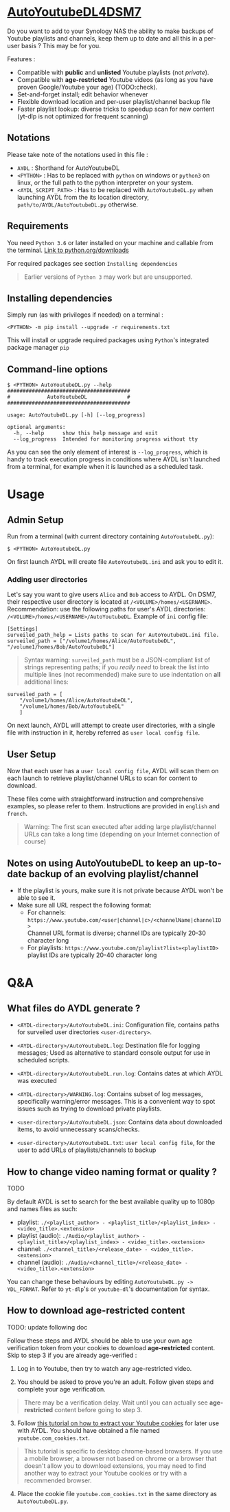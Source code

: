 # [AutoYoutubeDL4DSM7](https://gitlab.com/DRSCUI/autoyoutubedl4dsm7)

Do you want to add to your Synology NAS the ability to make backups of Youtube playlists and channels, keep them up to date and all this in a per-user basis ? This may be for you.

Features :
 - Compatible with __public__ and __unlisted__ Youtube playlists (not _private_).
 - Compatible with __age-restricted__ Youtube videos (as long as you have proven Google/Youtube your age) (TODO:check).
 - Set-and-forget install; edit behavior whenever
 - Flexible download location and per-user playlist/channel backup file
 - Faster playlist lookup: diverse tricks to speedup scan for new content (yt-dlp is not optimized for frequent scanning)

## Notations

Please take note of the notations used in this file :
 - `AYDL` : Shorthand for AutoYoutubeDL
 - `<PYTHON>` : Has to be replaced with `python` on windows or `python3` on linux, or the full path to the python interpreter on your system.
 - `<AYDL_SCRIPT_PATH>` : Has to be replaced with `AutoYoutubeDL.py` when launching AYDL from the its location directory, `path/to/AYDL/AutoYoutubeDL.py` otherwise.

## Requirements


You need `Python 3.6` or later installed on your machine and callable from the terminal. [Link to python.org/downloads](https://www.python.org/downloads/)

For required packages see section `Installing dependencies`

>Earlier versions of `Python 3` may work but are unsupported.


## Installing dependencies <a name="#Installing-dependencies"></a>


Simply run (as with privileges if needed) on a terminal :

`<PYTHON> -m pip install --upgrade -r requirements.txt`

This will install or upgrade required packages using `Python`'s integrated package manager `pip`

## Command-line options

```
$ <PYTHON> AutoYoutubeDL.py --help
########################################
#            AutoYoutubeDL             #
########################################

usage: AutoYoutubeDL.py [-h] [--log_progress]

optional arguments:
  -h, --help      show this help message and exit
  --log_progress  Intended for monitoring progress without tty
```

As you can see the only element of interest is ``--log_progress``, which is handy to track execution progress in conditions where AYDL isn't launched from a terminal, for example when it is launched as a scheduled task.

# Usage

## Admin Setup

Run from a terminal (with current directory containing ``AutoYoutubeDL.py``):

```
$ <PYTHON> AutoYoutubeDL.py
```

On first launch AYDL will create file ``AutoYoutubeDL.ini`` and ask you to edit it.

### Adding user directories

Let's say you want to give users ``Alice`` and ``Bob`` access to AYDL. On DSM7, their respective user directory is located at ``/<VOLUME>/homes/<USERNAME>``. Recommendation: use the following paths for user's AYDL directories: ``/<VOLUME>/homes/<USERNAME>/AutoYoutubeDL``. Example of `ini` config file:
```
[Settings]
surveiled_path_help = Lists paths to scan for AutoYoutubeDL.ini file.
surveiled_path = ["/volume1/homes/Alice/AutoYoutubeDL", "/volume1/homes/Bob/AutoYoutubeDL"]
```

> Syntax warning: ``surveiled_path`` must be a JSON-compliant list of strings representing paths; if you *really need* to break the list into multiple lines (not recommended) make sure to use indentation on **all** additional lines:

```
surveiled_path = [
    "/volume1/homes/Alice/AutoYoutubeDL",
    "/volume1/homes/Bob/AutoYoutubeDL"
    ]
```

On next launch, AYDL will attempt to create user directories, with a single file with instruction in it, hereby referred as ``user local config file``.

## User Setup

Now that each user has a ``user local config file``, AYDL will scan them on each launch to retrieve playlist/channel URLs to scan for content to download.

These files come with straightforward instruction and comprehensive examples, so please refer to them. Instructions are provided in ``english`` and ``french``.

> Warning: The first scan executed after adding large playlist/channel URLs can take a long time (depending on your Internet connection of course)

## Notes on using AutoYoutubeDL to keep an up-to-date backup of an evolving playlist/channel

- If the playlist is yours, make sure it is not private because AYDL won't be able to see it.
- Make sure all URL respect the following format:
    - For channels: ``https://www.youtube.com/<user|channel|c>/<channelName|channelID>``<br/>Channel URL format is diverse; channel IDs are typically 20-30 character long
    - For playlists: ``https://www.youtube.com/playlist?list=<playlistID>``<br/>playlist IDs are typically 20-40 character long

# Q&A

## What files do AYDL generate ?

- ``<AYDL-directory>/AutoYoutubeDL.ini``: Configuration file, contains paths for surveiled user directories ``<user-directory>``.

- ``<AYDL-directory>/AutoYoutubeDL.log``: Destination file for logging messages; Used as alternative to standard console output for use in scheduled scripts.

- ``<AYDL-directory>/AutoYoutubeDL.run.log``: Contains dates at which AYDL was executed

- ``<AYDL-directory>/WARNING.log``: Contains subset of log messages, specifically warning/error messages. This is a convenient way to spot issues such as trying to download private playlists.

- ``<user-directory>/AutoYoutubeDL.json``: Contains data about downloaded items, to avoid unnecessary scans/checks.

- ``<user-directory>/AutoYoutubeDL.txt``: ``user local config file``, for the user to add URLs of playlists/channels to backup

## How to change video naming format or quality ?

TODO

By default AYDL is set to search for the best available quality up to 1080p and names files as such:
- playlist: ``./<playlist_author> - <playlist_title>/<playlist_index> - <video_title>.<extension>``
- playlist (audio): ``./Audio/<playlist_author> - <playlist_title>/<playlist_index> - <video_title>.<extension>``
- channel: ``./<channel_title>/<release_date> - <video_title>.<extension>``
- channel (audio): ``./Audio/<channel_title>/<release_date> - <video_title>.<extension>``

You can change these behaviours by editing ``AutoYoutubeDL.py -> YDL_FORMAT``. Refer to ``yt-dlp``'s or ``youtube-dl``'s documentation for syntax.

## How to download __age-restricted__ content

TODO: update following doc

Follow these steps and AYDL should be able to use your own age verification token from your cookies to download __age-restricted__ content. Skip to step 3 if you are already age-verified :

 1. Log in to Youtube, then try to watch any age-restricted video.
 
 2. You should be asked to prove you're an adult. Follow given steps and complete your age verification.
  > There may be a verification delay. Wait until you can actually see __age-restricted__ content before going to step 3.

 3. Follow [this tutorial on how to extract your Youtube cookies](https://brian.carnell.com/articles/2021/downloading-age-restricted-videos-with-youtube-dl/) for later use with AYDL. You should have obtained a file named `youtube.com_cookies.txt`.
  > This tutorial is specific to desktop chrome-based browsers. If you use a mobile browser, a browser not based on chrome or a browser that doesn't allow you to download extensions, you may need to find another way to extract your Youtube cookies or try with a recommended browser.

 4. Place the cookie file `youtube.com_cookies.txt` in the same directory as `AutoYoutubeDL.py`.

